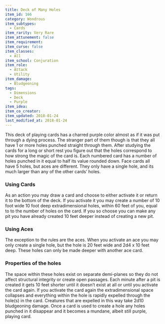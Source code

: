 ```yaml
---
title: Deck of Many Holes
item_id: 166
category: Wondrous
item_subtypes:
  - Cards
item_rarity: Very Rare
item_attunement: false
item_requirement:
item_curse: false
item_classes:
  - All
item_school: Conjuration
item_role:
  - Attack
  - Utility
item_damage:
  - Bludgeoning
tags:
  - Dimensions
  - Deck
  - Purple
item_idea:
item_co_creator:
item_updated: 2018-01-24
last_modified_at: 2018-01-24
---
```


This deck of playing cards has a charred purple color almost as if it was put through a dying process. The stranger part of them though is that they all have 1 or more holes punched straight through them.
After studying the cards for a long or short rest you figure out that the holes correspond to how strong the magic of the card is. Each numbered card has a number of holes punched in it equal to half its value rounded down. Face cards all have 5 holes, but aces are different. They only have a single hole, and its much larger than any of the other cards’ holes.

### Using Cards
As an action you may draw a card and choose to either activate it or return it to the bottom of the deck. If you activate it you may create a number of 10 foot wide 10 foot deep extradimensional holes, within 60 feet of you, equal to to the number of holes on the card. If you so choose you can make any pit you have already created 10 feet deeper instead of creating a new pit. 

### Using Aces
The exception to the rules are the aces. When you activate an ace you may only create a single hole, but the hole is 20 feet wide and 2d4 x 10 feet deep. These holes can only be made deeper with another ace card. 

### Properties of the holes
The space within these holes exist on separate demi-planes so they do not affect structural integrity or create open passages.
Each minute after a pit is created it gets 10 feet shorter until it doesn’t exist at all or until you activate the card again. If you activate the card again the extradimensional space collapses and everything within the hole is rapidly expelled through the hole(s) in the card. Creatures that are expelled in this way take 2d10 bludgeoning damage.
Once a card is used to create a hole any holes punched in it disappear and it becomes a mundane, albeit still purple, playing card.
